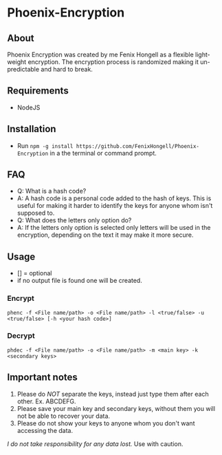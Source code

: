 # Phoenix-Encryption

## About

Phoenix Encryption was created by me Fenix Hongell as a flexible light-weight encryption. The encryption process is randomized making it un-predictable and hard to break.

## Requirements

- NodeJS

## Installation

- Run `npm -g install https://github.com/FenixHongell/Phoenix-Encryption` in a the terminal or command prompt.

## FAQ

- Q: What is a hash code?
- A: A hash code is a personal code added to the hash of keys. This is useful for making it harder to identify the keys for anyone whom isn't supposed to.
- Q: What does the letters only option do?
- A: If the letters only option is selected only letters will be used in the encryption, depending on the text it may make it more secure.

## Usage

- [] = optional
- if no output file is found one will be created.

### Encrypt

`phenc -f <File name/path> -o <File name/path> -l <true/false> -u <true/false> [-h <your hash code>]`

### Decrypt

`phdec -f <File name/path> -o <File name/path> -m <main key> -k <secondary keys>`

## Important notes

1. Please do _NOT_ separate the keys, instead just type them after each other. Ex. ABCDEFG.
2. Please save your main key and secondary keys, without them you will not be able to recover your data.
3. Please do not show your keys to anyone whom you don't want accessing the data.

_I do not take responsibility for any data lost._ Use with caution.
